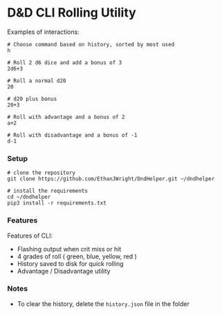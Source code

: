 # D&D CLI Rolling Utility

Examples of interactions:
```
# Choose command based on history, sorted by most used
h

# Roll 2 d6 dice and add a bonus of 3
2d6+3

# Roll a normal d20
20

# d20 plus bonus
20+3

# Roll with advantage and a bonus of 2
a+2

# Roll with disadvantage and a bonus of -1
d-1
```

### Setup
```
# clone the repository
git clone https://github.com/EthanJWright/DndHelper.git ~/dndhelper

# install the requirements
cd ~/dndhelper
pip3 install -r requirements.txt
```

### Features
Features of CLI:

* Flashing output when crit miss or hit
* 4 grades of roll ( green, blue, yellow, red )
* History saved to disk for quick rolling
* Advantage / Disadvantage utility


### Notes
* To clear the history, delete the `history.json` file in the folder
